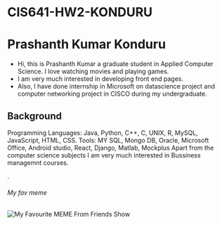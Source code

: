 # CIS641-HW2-KONDURU

# Prashanth Kumar Konduru

- Hi, this is Prashanth Kumar a graduate student in Applied Computer Science. I love watching movies and playing games. 
-  I am very much interested in developing front end pages. 
-  Also, I have done internship in Microsoft on datascience project and computer networking project in CISCO during my undergraduate.

##  Background

Programming Languages: Java, Python, C++, C, UNIX, R, MySQL, JavaScript, HTML, CSS.
Tools: MY SQL, Mongo DB, Oracle, Microsoft Office, Android studio, React, Django, Matlab, Mockplus
Apart from the computer science subjects I am very much interested in Bussiness managemnt courses. 

.

###### *My fav meme*
![My Favourite MEME From Friends Show](https://i.kym-cdn.com/photos/images/newsfeed/002/091/311/699.jpg)
